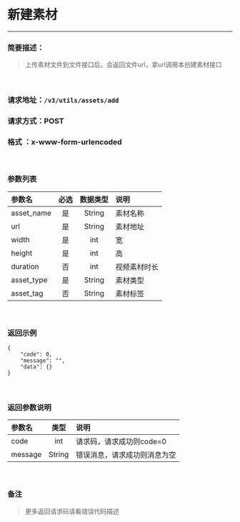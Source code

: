 　
# 新建素材
---
### 简要描述：
> 上传素材文件到文件接口后，会返回文件url，拿url调用本创建素材接口

　　　　

### 请求地址：```/v3/utils/assets/add```

### 请求方式：POST

### 格式 ：x-www-form-urlencoded
　

### 参数列表

 参数名 | 必选 | 数据类型 | 说明 
 :------ | :----:| :--------: |:---- 
asset_name|是|String|素材名称
url|是|String|素材地址
width|是|int|宽
height|是|int|高
duration|否|int|视频素材时长
asset_type|是|String|素材类型
asset_tag|否|String|素材标签


　

### 返回示例
```
{
    "code": 0,
    "message": "",
    "data": {}
}
```
　

### 返回参数说明

参数名 | 类型 | 说明
:---   |:---: |:---
code | int | 请求码，请求成功则code=0
message | String | 错误消息，请求成功则消息为空
　

### 备注
>更多返回请求码请看错误代码描述